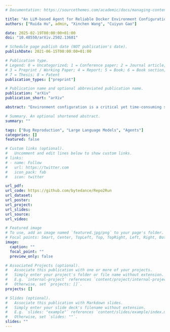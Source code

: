 ```yaml
---
# Documentation: https://sourcethemes.com/academic/docs/managing-content/

title: "An LLM-based Agent for Reliable Docker Environment Configuration"
authors: ["Ruida Hu", admin, "Xinchen Wang", "Cuiyun Gao"]

date: 2025-02-19T00:00:00+01:00
doi: "10.48550/arXiv.2502.13681"

# Schedule page publish date (NOT publication's date).
publishDate: 2021-06-15T00:00:00+01:00

# Publication type.
# Legend: 0 = Uncategorized; 1 = Conference paper; 2 = Journal article;
# 3 = Preprint / Working Paper; 4 = Report; 5 = Book; 6 = Book section;
# 7 = Thesis; 8 = Patent
publication_types: ["preprint"]

# Publication name and optional abbreviated publication name.
publication: "arXiv"
publication_short: "arXiv"

abstract: "Environment configuration is a critical yet time-consuming step in software development, especially when dealing with unfamiliar code repositories. While Large Language Models (LLMs) demonstrate the potential to accomplish software engineering tasks, existing methods for environment configuration often rely on manual efforts or fragile scripts, leading to inefficiencies and unreliable outcomes. We introduce Repo2Run, the first LLM-based agent designed to fully automate environment configuration and generate executable Dockerfiles for arbitrary Python repositories. We address two major challenges: (1) enabling the LLM agent to configure environments within isolated Docker containers, and (2) ensuring the successful configuration process is recorded and accurately transferred to a Dockerfile without error. To achieve this, we propose atomic configuration synthesis, featuring a dual-environment architecture (internal and external environment) with a rollback mechanism to prevent environment \"pollution\" from failed commands, guaranteeing atomic execution (execute fully or not at all) and a Dockerfile generator to transfer successful configuration steps into runnable Dockerfiles. We evaluate Repo2Run~on our proposed benchmark of 420 recent Python repositories with unit tests, where it achieves an 86.0% success rate, outperforming the best baseline by 63.9%. Repo2Run is available at [this https URL.](https://github.com/bytedance/Repo2Run)"

# Summary. An optional shortened abstract.
summary: ""

tags: ["Bug Reproduction", "Large Language Models", "Agents"]
categories: []
featured: false

# Custom links (optional).
#   Uncomment and edit lines below to show custom links.
# links:
# - name: Follow
#   url: https://twitter.com
#   icon_pack: fab
#   icon: twitter

url_pdf:
url_code: https://github.com/bytedance/Repo2Run
url_dataset:
url_poster:
url_project:
url_slides:
url_source:
url_video:

# Featured image
# To use, add an image named `featured.jpg/png` to your page's folder. 
# Focal points: Smart, Center, TopLeft, Top, TopRight, Left, Right, BottomLeft, Bottom, BottomRight.
image:
  caption: ""
  focal_point: ""
  preview_only: false

# Associated Projects (optional).
#   Associate this publication with one or more of your projects.
#   Simply enter your project's folder or file name without extension.
#   E.g. `internal-project` references `content/project/internal-project/index.md`.
#   Otherwise, set `projects: []`.
projects: []

# Slides (optional).
#   Associate this publication with Markdown slides.
#   Simply enter your slide deck's filename without extension.
#   E.g. `slides: "example"` references `content/slides/example/index.md`.
#   Otherwise, set `slides: ""`.
slides: ""
---
```

